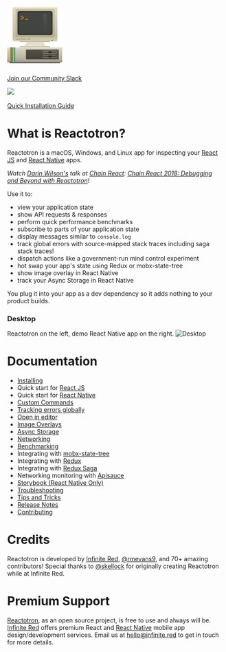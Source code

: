 # ![Reactotron Logo](./docs/images/readme/Reactotron-128.png)

[Join our Community Slack](http://community.infinite.red/)

<a href="https://reactnative.cc" target="_blank"><img src="https://img.shields.io/badge/React%20Native%20Newsletter-Featured-blueviolet"></a>

[Quick Installation Guide](./docs/installing.md)

# What is Reactotron?

Reactotron is a macOS, Windows, and Linux app for inspecting your [React JS](https://facebook.github.io/react/) and [React Native](https://facebook.github.io/react-native/) apps.

_Watch [Darin Wilson's](https://github.com/darinwilson) talk at [Chain React](https://infinite.red/ChainReactConf): [Chain React 2018: Debugging and Beyond with Reactotron](https://www.youtube.com/watch?v=UiPo9A9k7xc)!_

Use it to:

- view your application state
- show API requests & responses
- perform quick performance benchmarks
- subscribe to parts of your application state
- display messages similar to `console.log`
- track global errors with source-mapped stack traces including saga stack traces!
- dispatch actions like a government-run mind control experiment
- hot swap your app's state using Redux or mobx-state-tree
- show image overlay in React Native
- track your Async Storage in React Native

You plug it into your app as a dev dependency so it adds nothing to your product builds.

### Desktop

Reactotron on the left, demo React Native app on the right.
![Desktop](./docs/images/readme/reactotron-demo-app.gif)

# Documentation

- [Installing](./docs/installing.md)
- Quick start for [React JS](./docs/quick-start-react-js.md)
- Quick start for [React Native](./docs/quick-start-react-native.md)
- [Custom Commands](./docs/custom-commands.md)
- [Tracking errors globally](./docs/plugin-track-global-errors.md)
- [Open in editor](./docs/plugin-open-in-editor.md)
- [Image Overlays](./docs/plugin-overlay.md)
- [Async Storage](./docs/plugin-async-storage.md)
- [Networking](./docs/plugin-networking.md)
- [Benchmarking](./docs/plugin-benchmark.md)
- Integrating with [mobx-state-tree](./docs/plugin-mst.md)
- Integrating with [Redux](./docs/plugin-redux.md)
- Integrating with [Redux Saga](./docs/plugin-redux-saga.md)
- Networking monitoring with [Apisauce](./docs/plugin-apisauce.md)
- [Storybook (React Native Only)](./docs/plugin-storybook.md)
- [Troubleshooting](./docs/troubleshooting.md)
- [Tips and Tricks](./docs/tips.md)
- [Release Notes](https://github.com/reactotron/reactotron/releases)
- [Contributing](./docs/contributing.md)

# Credits

Reactotron is developed by [Infinite Red](https://infinite.red), [@rmevans9](https://github.com/rmevans9), and 70+ amazing contributors! Special thanks to [@skellock](https://github.com/skellock) for originally creating Reactotron while at Infinite Red.

# Premium Support

[Reactotron](https://infinite.red/reactotron), as an open source project, is free to use and always will be. [Infinite Red](https://infinite.red/) offers premium React and [React Native](https://infinite.red/react-native) mobile app design/development services. Email us at [hello@infinite.red](mailto:hello@infinite.red) to get in touch for more details.
